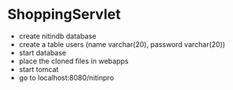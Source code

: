 # ShoppingServlet
- create nitindb database
- create a table users (name varchar(20), password varchar(20))
- start database
- place the cloned files in webapps
- start tomcat
- go to localhost:8080/nitinpro
